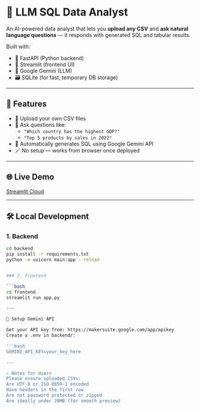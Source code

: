 # 🧠 LLM SQL Data Analyst

An AI-powered data analyst that lets you **upload any CSV** and **ask natural language questions** — it responds with generated SQL and tabular results.

Built with:
- 🐍 FastAPI (Python backend)
- 🎈 Streamlit (frontend UI)
- 🤖 Google Gemini (LLM)
- 🗃️ SQLite (for fast, temporary DB storage)

---

## 🚀 Features

- 📂 Upload your own CSV files
- 💬 Ask questions like:  
  - `"Which country has the highest GDP?"`  
  - `"Top 5 products by sales in 2022"`
- 🧠 Automatically generates SQL using Google Gemini API
- 🪄 No setup — works from browser once deployed

---

## 🌐 Live Demo

[Streamlit Cloud](https://streamlit.io/cloud)

---

## 🛠️ Local Development

### 1. Backend

```bash
cd backend
pip install -r requirements.txt
python -m uvicorn main:app --reload


### 2. Frontend

```bash
cd frontend
streamlit run app.py

---

🔐 Setup Gemini API

Get your API key from: https://makersuite.google.com/app/apikey
Create a .env in backend/:

'''bash
GEMINI_API_KEY=your_key_here

---

⚠️ Notes for Users
Please ensure uploaded CSVs:
Are UTF-8 or ISO-8859-1 encoded
Have headers in the first row
Are not password protected or zipped
Are ideally under 20MB (for smooth preview)
